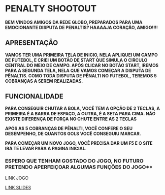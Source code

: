 # PENALTY SHOOTOUT

**BEM VINDOS AMIGOS DA REDE GLOBO, PREPARADOS PARA UMA EMOCIONANTE DISPUTA DE PENALTIS? 
HAAAAJA CORAÇÃO, AMIGO!!!!**

## APRESENTAÇÃO

**VAMOS TER UMA PRIMEIRA TELA DE INICIO, NELA APLIQUEI UM CAMPO DE FUTEBOL, E CRIEI UM BOTÃO DE START QUE SIMULA O CIRCULO 
CENTRAL DO MEIO DE CAMPO.
APÓS CLICAR NO BOTÃO START, IREMOS PARA A SEGUNDA TELA, NELA QUE VAMOS COMEÇAR A DISPUTA DE PÊNALTIS.
COMO TODA DISPUTA DE PÊNALTI NO FUTEBOL, TEREMOS 5 COBRANÇAS A SEREM REALIZADAS.**

## FUNCIONALIDADE

**PARA CONSEGUIR CHUTAR A BOLA, VOCÊ TEM A OPÇÃO DE 2 TECLAS, A PRIMEIRA É A BARRA DE ESPAÇO, A OUTRA, É A SETA PARA CIMA. NÃO EXISTE 
DIFERENÇA DE FORÇA NO CHUTE ENTRE AS 2 TECLAS**

**APÓS AS 5 COBRANÇAS DE PÊNALTI, VOCÊ CONFERE O SEU DESEMPENHO, DE QUANTOS GOLS VOCÊ CONSEGUIU MARCAR.**

**PARA COMEÇAR UM NOVO JOGO, VOCÊ PRECISA DAR UM F5 E O SITE IRÁ TE LEVAR PARA A PAGINA INICIAL.**

### ESPERO QUE TENHAM GOSTADO DO JOGO, NO FUTURO PRETENDO APERFEIÇOAR ALGUMAS FUNÇÕES DO JOGO**


LINK JOGO

[LINK SLIDES](https://docs.google.com/presentation/d/15h8klopvBQtqNeJzekZ1Rmm9O7ASgLApqm-oIw0wnYY/edit?usp=sharing)

